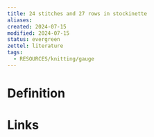 ```yaml
---
title: 24 stitches and 27 rows in stockinette
aliases: 
created: 2024-07-15
modified: 2024-07-15
status: evergreen
zettel: literature
tags:
  - RESOURCES/knitting/gauge
---
```

# Definition

# Links
